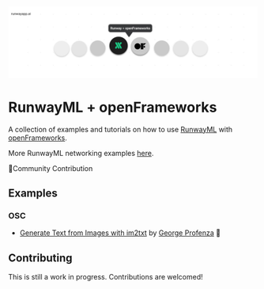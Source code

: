 <p align="center">
  <img src="./assets/cover_runway_openframeworks_github.jpg">
</p>

# RunwayML + openFrameworks

A collection of examples and tutorials on how to use [RunwayML](https://runwayml.com/) with [openFrameworks](http://openframeworks.cc/).

More RunwayML networking examples [here](https://learn.runwayml.com/#/networking/examples).

🎉Community Contribution

## Examples

### OSC
* [Generate Text from Images with im2txt](/im2txt/) by [George Profenza](http://sensori.al/) 🎉

## Contributing

This is still a work in progress. Contributions are welcomed!

